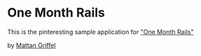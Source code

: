 # One Month Rails

This is the pinteresting sample application for 
["One Month Rails"](http://onemonthrails.com)

by [Mattan Griffel](http://mattangriffel.com)